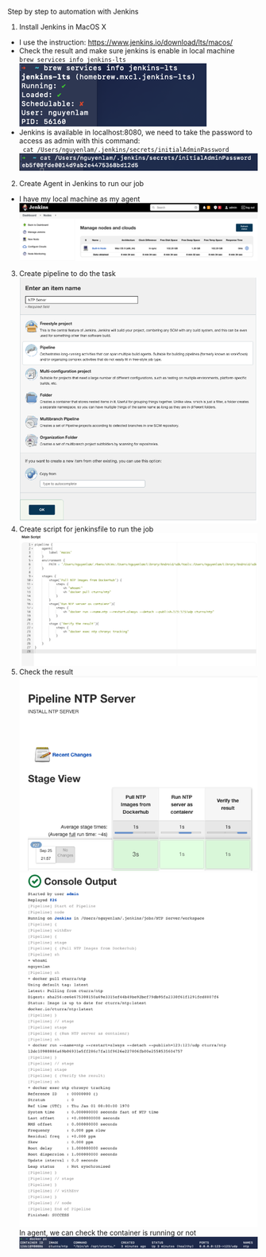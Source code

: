 Step by step to automation with Jenkins   
1. Install Jenkins in MacOS X   
- I use the instruction: https://www.jenkins.io/download/lts/macos/  
- Check the result and make sure jenkins is enable in local machine  
`brew services info jenkins-lts`  
![Result](./Screen%20Shot%202022-09-25%20at%2021.04.21.png)  
- Jenkins is available in localhost:8080, we need to take the password to access as admin with this command:   
` cat /Users/nguyenlam/.jenkins/secrets/initialAdminPassword`  
![Result](./Screen%20Shot%202022-09-25%20at%2021.06.21.png)  
2. Create Agent in Jenkins to run our job   
- I have my local machine as my agent   
![Result](./Screen%20Shot%202022-09-25%20at%2021.07.40.png)  
3. Create pipeline to do the task   
![Result](./Screen%20Shot%202022-09-25%20at%2021.09.16.png)  
4. Create script for jenkinsfile to run the job  
![Result](./Screen%20Shot%202022-09-25%20at%2021.58.36.png)  
5. Check the result   
![Result](./Screen%20Shot%202022-09-25%20at%2021.59.44.png)  
![Result](./Screen%20Shot%202022-09-25%20at%2022.00.10.png)  
In agent, we can check the container is running or not  
![Result](./Screen%20Shot%202022-09-25%20at%2022.01.06.png)  


